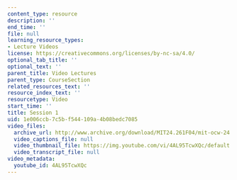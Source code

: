 ```yaml
---
content_type: resource
description: ''
end_time: ''
file: null
learning_resource_types:
- Lecture Videos
license: https://creativecommons.org/licenses/by-nc-sa/4.0/
optional_tab_title: ''
optional_text: ''
parent_title: Video Lectures
parent_type: CourseSection
related_resources_text: ''
resource_index_text: ''
resourcetype: Video
start_time: ''
title: Session 1
uid: 1e006ccb-7c5b-f544-109a-4b08bedc7085
video_files:
  archive_url: http://www.archive.org/download/MIT24.261F04/mit-ocw-24.261-singer-13sep2004-220k.mp4
  video_captions_file: null
  video_thumbnail_file: https://img.youtube.com/vi/4AL95TcwXQc/default.jpg
  video_transcript_file: null
video_metadata:
  youtube_id: 4AL95TcwXQc
---
```

